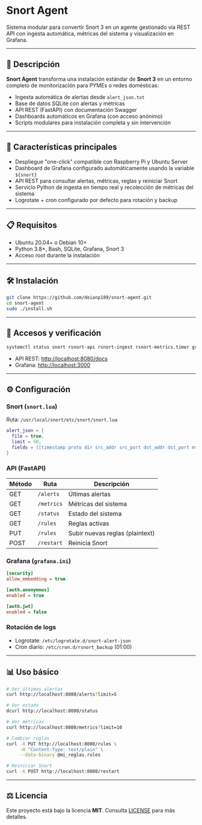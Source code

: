 # Snort Agent

Sistema modular para convertir Snort 3 en un agente gestionado vía REST API con ingesta automática, métricas del sistema y visualización en Grafana.

---

## 🔎 Descripción

**Snort Agent** transforma una instalación estándar de **Snort 3** en un entorno completo de monitorización para PYMEs o redes domésticas:

* Ingesta automática de alertas desde `alert_json.txt`
* Base de datos SQLite con alertas y métricas
* API REST (FastAPI) con documentación Swagger
* Dashboards automáticos en Grafana (con acceso anónimo)
* Scripts modulares para instalación completa y sin intervención

---

## 🚀 Características principales

* Despliegue "one-click" compatible con Raspberry Pi y Ubuntu Server
* Dashboard de Grafana configurado automáticamente usando la variable `${snort}`
* API REST para consultar alertas, métricas, reglas y reiniciar Snort
* Servicio Python de ingesta en tiempo real y recolección de métricas del sistema
* Logrotate + cron configurado por defecto para rotación y backup

---

## 📋 Requisitos

* Ubuntu 20.04+ o Debian 10+
* Python 3.8+, Bash, SQLite, Grafana, Snort 3
* Acceso root durante la instalación

---

## 🛠️ Instalación

```bash
git clone https://github.com/deianp189/snort-agent.git
cd snort-agent
sudo ./install.sh
```

---

## 🔗 Accesos y verificación

```bash
systemctl status snort rsnort-api rsnort-ingest rsnort-metrics.timer grafana-server
```

* API REST: [http://localhost:8080/docs](http://localhost:8080/docs)
* Grafana: [http://localhost:3000](http://localhost:3000)

---

## ⚙️ Configuración

### Snort (`snort.lua`)

Ruta: `/usr/local/snort/etc/snort/snort.lua`

```lua
alert_json = {
  file = true,
  limit = 50,
  fields = [[timestamp proto dir src_addr src_port dst_addr dst_port msg sid gid priority]]
}
```

### API (FastAPI)

| Método | Ruta       | Descripción                     |
| ------ | ---------- | ------------------------------- |
| GET    | `/alerts`  | Últimas alertas                 |
| GET    | `/metrics` | Métricas del sistema            |
| GET    | `/status`  | Estado del sistema              |
| GET    | `/rules`   | Reglas activas                  |
| PUT    | `/rules`   | Subir nuevas reglas (plaintext) |
| POST   | `/restart` | Reinicia Snort                  |

### Grafana (`grafana.ini`)

```ini
[security]
allow_embedding = true

[auth.anonymous]
enabled = true

[auth.jwt]
enabled = false
```

### Rotación de logs

* Logrotate: `/etc/logrotate.d/snort-alert-json`
* Cron diario: `/etc/cron.d/rsnort_backup` (01:00)

---

## 📊 Uso básico

```bash
# Ver últimas alertas
curl http://localhost:8080/alerts?limit=5

# Ver estado
dcurl http://localhost:8080/status

# Ver métricas
curl http://localhost:8080/metrics?limit=10

# Cambiar reglas
curl -X PUT http://localhost:8080/rules \
     -H "Content-Type: text/plain" \
     --data-binary @mi_reglas.rules

# Reiniciar Snort
curl -X POST http://localhost:8080/restart
```

---

## ⚖️ Licencia

Este proyecto está bajo la licencia **MIT**. Consulta [LICENSE](LICENSE) para más detalles.
